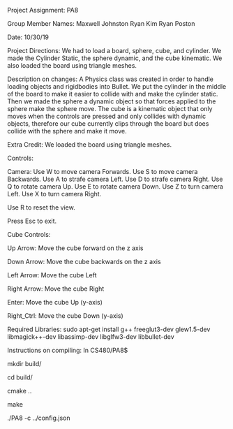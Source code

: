 Project Assignment: PA8

Group Member Names:
  Maxwell Johnston
  Ryan Kim
  Ryan Poston

Date: 10/30/19

Project Directions: We had to load a board, sphere, cube, and cylinder. We made the Cylinder Static, the sphere dynamic, and the cube kinematic. We also loaded the board using triangle meshes.

Description on changes:
  A Physics class was created in order to handle loading objects and rigidbodies into Bullet. We put the cylinder in the middle of the board to make it easier to collide with and make the cylinder static. Then we made the sphere a dynamic object so that forces applied to the sphere make the sphere move. The cube is a kinematic object that only moves when the controls are pressed and only collides with dynamic objects, therefore our cube currently clips through the board but does collide with the sphere and make it move.
  
Extra Credit:
We loaded the board using triangle meshes.



Controls:

Camera:
Use W to move camera Forwards.
Use S to move camera Backwards.
Use A to strafe camera Left.
Use D to strafe camera Right.
Use Q to rotate camera Up.
Use E to rotate camera Down.
Use Z to turn camera Left.
Use X to turn camera Right.

Use R to reset the view.

Press Esc to exit.

Cube Controls:

Up Arrow: 	Move the cube forward on the z axis

Down Arrow: 	Move the cube backwards on the z axis

Left Arrow:	Move the cube Left

Right Arrow:	Move the cube Right

Enter:		Move the cube Up (y-axis)

Right_Ctrl:	Move the cube Down (y-axis)



Required Libraries:
  sudo apt-get install g++ freeglut3-dev glew1.5-dev libmagick++-dev libassimp-dev libglfw3-dev libbullet-dev

Instructions on compiling:
In CS480/PA8$

  mkdir build/

  cd build/

  cmake ..

  make

  ./PA8 -c ../config.json
